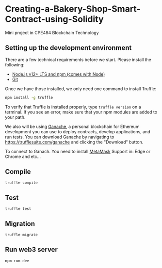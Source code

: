# Creating-a-Bakery-Shop-Smart-Contract-using-Solidity

 Mini project in CPE494 Blockchain Technology


## Setting up the development environment
There are a few technical requirements before we start. Please install the following:
- [Node.js v12+ LTS and npm (comes with Node)](https://nodejs.org/en/)
- [Git](https://git-scm.com/)

Once we have those installed, we only need one command to install Truffle:
```bash
npm install -g truffle
```
To verify that Truffle is installed properly, type `truffle version` on a terminal. If you see an error, make sure that your npm modules are added to your path.

We also will be using [Ganache](https://trufflesuite.com/ganache/), a personal blockchain for Ethereum development you can use to deploy contracts, develop applications, and run tests. You can download Ganache by navigating to https://trufflesuite.com/ganache and clicking the "Download" button.

To connect to Ganach. You need to install [MetaMask](https://metamask.io/) Support in: Edge or Chrome and etc...

## Compile
```
truffle compile
```
## Test
```
truffle test
```
## Migration
```
truffle migrate
```
## Run web3 server
```
npm run dev
```
